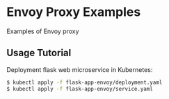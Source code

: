 # Envoy Proxy Examples
Examples of Envoy proxy

## Usage Tutorial
Deployment flask web microservice in Kubernetes: 
```bash
$ kubectl apply -f flask-app-envoy/deployment.yaml
$ kubectl apply -f flask-app-envoy/service.yaml
```
